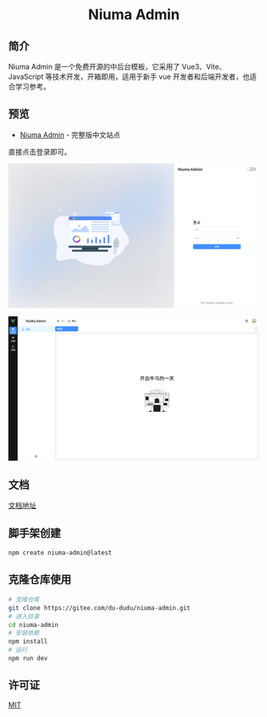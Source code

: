 <div align="center">
  <h1>Niuma Admin</h1>
</div>

## 简介

Niuma Admin 是一个免费开源的中后台模板，它采用了 Vue3、Vite、JavaScript 等技术开发，开箱即用，适用于新手 vue 开发者和后端开发者，也适合学习参考。

## 预览

- [Niuma Admin](https://niuma-admin.salted-fish.top/) - 完整版中文站点

直接点击登录即可。

![](./doc/img/login.png)

![](./doc/img/layout.png)

## 文档

[文档地址](https://niuma-admin-doc.salted-fish.top/)

## 脚手架创建

```bash
npm create niuma-admin@latest
```

## 克隆仓库使用

```bash
# 克隆仓库
git clone https://gitee.com/du-dudu/niuma-admin.git
# 进入目录
cd niuma-admin
# 安装依赖
npm install
# 运行
npm run dev
```

## 许可证

[MIT](./LICENSE)
